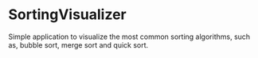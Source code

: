 # SortingVisualizer

Simple application to visualize the most common sorting algorithms, such as, bubble sort, merge sort and quick sort.
